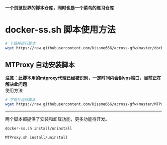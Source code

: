 **一个浏览世界的脚本仓库，同时也是一个菜鸟的练习仓库**

#  docker-ss.sh 脚本使用方法

```bash
# 下载并运行脚本
wget https://raw.githubusercontent.com/kissme666/across-gfw/master/docker-ss.sh && chmod u+x ./docker-ss.sh && ./docker-ss.sh
```

## MTProxy 自动安装脚本
**注意：此脚本用的mtproxy代理已经被识别，一定时间内会封vps端口，目前正在解决此问题**  
使用方法

```bash
# 下载并运行脚本
wget https://raw.githubusercontent.com/kissme666/across-gfw/master/MTProxy.sh && chmod u+x ./MTProxy.sh && ./MTProxy.sh
```
---
两个脚本都提供了安装和卸载功能，更多功能待开发。
```bash
docker-ss.sh install/uninstall

MTProxy.sh install/uninstall
```


